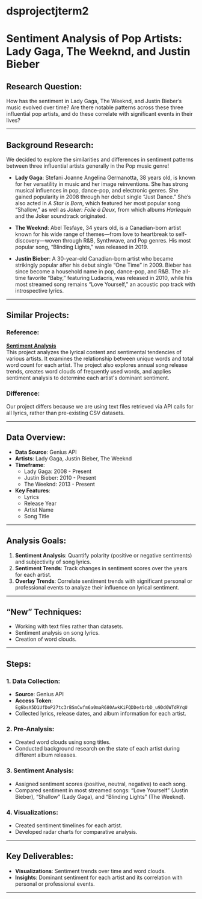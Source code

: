 # dsprojectjterm2

# Sentiment Analysis of Pop Artists: Lady Gaga, The Weeknd, and Justin Bieber

## Research Question:
How has the sentiment in Lady Gaga, The Weeknd, and Justin Bieber’s music evolved over time? Are there notable patterns across these three influential pop artists, and do these correlate with significant events in their lives?

---

## Background Research:

We decided to explore the similarities and differences in sentiment patterns between three influential artists generally in the Pop music genre!

- **Lady Gaga**: Stefani Joanne Angelina Germanotta, 38 years old, is known for her versatility in music and her image reinventions. She has strong musical influences in pop, dance-pop, and electronic genres. She gained popularity in 2008 through her debut single “Just Dance.” She’s also acted in *A Star is Born*, which featured her most popular song “Shallow,” as well as *Joker: Folie à Deux,* from which albums *Harlequin* and the Joker soundtrack originated.  

- **The Weeknd**: Abel Tesfaye, 34 years old, is a Canadian-born artist known for his wide range of themes—from love to heartbreak to self-discovery—woven through R&B, Synthwave, and Pop genres. His most popular song, “Blinding Lights,” was released in 2019.  

- **Justin Bieber**: A 30-year-old Canadian-born artist who became strikingly popular after his debut single “One Time” in 2009. Bieber has since become a household name in pop, dance-pop, and R&B. The all-time favorite “Baby,” featuring Ludacris, was released in 2010, while his most streamed song remains “Love Yourself,” an acoustic pop track with introspective lyrics.  

---

## Similar Projects:

### Reference:
**[Sentiment Analysis](https://www.kaggle.com/code/deepshah16/sentiment-analysis#Importing-Library)**  
This project analyzes the lyrical content and sentimental tendencies of various artists. It examines the relationship between unique words and total word count for each artist. The project also explores annual song release trends, creates word clouds of frequently used words, and applies sentiment analysis to determine each artist's dominant sentiment.  

### Difference:
Our project differs because we are using text files retrieved via API calls for all lyrics, rather than pre-existing CSV datasets.

---

## Data Overview:

- **Data Source**: Genius API  
- **Artists**: Lady Gaga, Justin Bieber, The Weeknd  
- **Timeframe**:  
  - Lady Gaga: 2008 - Present  
  - Justin Bieber: 2010 - Present  
  - The Weeknd: 2013 - Present  
- **Key Features**:  
  - Lyrics  
  - Release Year  
  - Artist Name  
  - Song Title  

---

## Analysis Goals:

1. **Sentiment Analysis**: Quantify polarity (positive or negative sentiments) and subjectivity of song lyrics.  
2. **Sentiment Trends**: Track changes in sentiment scores over the years for each artist.  
3. **Overlay Trends**: Correlate sentiment trends with significant personal or professional events to analyze their influence on lyrical sentiment.  

---

## “New” Techniques:

- Working with text files rather than datasets.  
- Sentiment analysis on song lyrics.  
- Creation of word clouds.  

---

## Steps:

### 1. Data Collection:
- **Source**: Genius API  
- **Access Token**: `Eg6bsX5D1UfDoP27tc3rBSmCwfm6a0maR680AwkKiFQDDe4brbD_u9Dd6WTdRYqU`  
- Collected lyrics, release dates, and album information for each artist.  

### 2. Pre-Analysis:
- Created word clouds using song titles.  
- Conducted background research on the state of each artist during different album releases.  

### 3. Sentiment Analysis:
- Assigned sentiment scores (positive, neutral, negative) to each song.  
- Compared sentiment in most streamed songs: “Love Yourself” (Justin Bieber), “Shallow” (Lady Gaga), and “Blinding Lights” (The Weeknd).  

### 4. Visualizations:
- Created sentiment timelines for each artist.  
- Developed radar charts for comparative analysis.  

---

## Key Deliverables:

- **Visualizations**: Sentiment trends over time and word clouds.  
- **Insights**: Dominant sentiment for each artist and its correlation with personal or professional events.  

---
